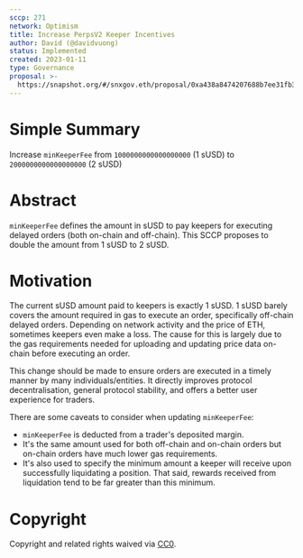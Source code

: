 ```yaml
---
sccp: 271
network: Optimism
title: Increase PerpsV2 Keeper Incentives
author: David (@davidvuong)
status: Implemented
created: 2023-01-11
type: Governance
proposal: >-
  https://snapshot.org/#/snxgov.eth/proposal/0xa438a8474207688b7ee31fb3c5c437d7c97b907f3922affbc3e3360c9ce9e80d
---
```


# Simple Summary

Increase `minKeeperFee` from `1000000000000000000` (1 sUSD) to `2000000000000000000` (2 sUSD)

# Abstract

`minKeeperFee` defines the amount in sUSD to pay keepers for executing delayed orders (both on-chain and off-chain). This SCCP proposes to double the amount from 1 sUSD to 2 sUSD.

# Motivation

The current sUSD amount paid to keepers is exactly 1 sUSD. 1 sUSD barely covers the amount required in gas to execute an order, specifically off-chain delayed orders. Depending on network activity and the price of ETH, sometimes keepers even make a loss. The cause for this is largely due to the gas requirements needed for uploading and updating price data on-chain before executing an order.

This change should be made to ensure orders are executed in a timely manner by many individuals/entities. It directly improves protocol decentralisation, general protocol stability, and offers a better user experience for traders.

There are some caveats to consider when updating `minKeeperFee`:

- `minKeeperFee` is deducted from a trader's deposited margin.
- It's the same amount used for both off-chain and on-chain orders but on-chain orders have much lower gas requirements.
- It's also used to specify the minimum amount a keeper will receive upon successfully liquidating a position. That said, rewards received from liquidation tend to be far greater than this minimum.

# Copyright

Copyright and related rights waived via [CC0](https://creativecommons.org/publicdomain/zero/1.0/).
